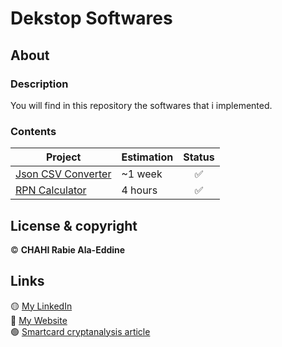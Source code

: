 # Dekstop Softwares

## About 

### Description 

You will find in this repository the softwares that i implemented.

### Contents 

| Project | Estimation | Status |
| ------ | ------ | :------: |
| [Json CSV Converter](https://github.com/Chahi-Rabie-Ala-Eddine/CJConverter/tree/master/cjconverter) | ~1 week | :white_check_mark: |
| [RPN Calculator](https://github.com/Chahi-Rabie-Ala-Eddine/RPNCalculator) | 4 hours | :white_check_mark: |

## License & copyright

© **CHAHI Rabie Ala-Eddine** 

## Links

🟡 [My LinkedIn](https://www.linkedin.com/in/ala-eddine-chahi-a08b5a164/) <br />
🔵 [My Website](http://www.ala-eddine-chahi.fr/) <br />
🟢 [Smartcard cryptanalysis article](https://www.linkedin.com/posts/ala-eddine-chahi_timing-attack-on-smart-cards-activity-6675251733872164864-ifWB/)
